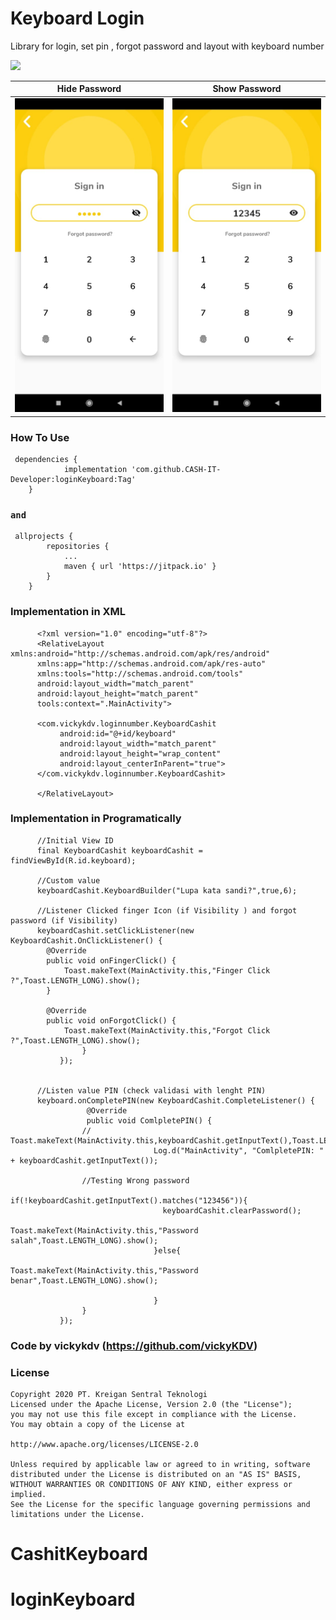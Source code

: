 # Keyboard Login
Library for login, set pin , forgot password and layout with keyboard number

[![](https://jitpack.io/v/CASH-IT-Developer/loginKeyboard.svg)](https://jitpack.io/#CASH-IT-Developer/loginKeyboard)


Hide Password              |  Show Password
:-------------------------:|:-------------------------:
![alt text](https://raw.githubusercontent.com/CASH-IT-Developer/loginKeyboard/master/ck1.jpeg)  |  ![alt text](https://raw.githubusercontent.com/CASH-IT-Developer/loginKeyboard/master/ck2.jpeg)



### How To Use
     dependencies {
     	        implementation 'com.github.CASH-IT-Developer:loginKeyboard:Tag'
     	}
     
     
### `and` 
     
     allprojects {
     		repositories {
     			...
     			maven { url 'https://jitpack.io' }
     		}
     	}

### Implementation in XML

          <?xml version="1.0" encoding="utf-8"?>
          <RelativeLayout xmlns:android="http://schemas.android.com/apk/res/android"
          xmlns:app="http://schemas.android.com/apk/res-auto"
          xmlns:tools="http://schemas.android.com/tools"
          android:layout_width="match_parent"
          android:layout_height="match_parent"
          tools:context=".MainActivity">

          <com.vickykdv.loginnumber.KeyboardCashit
               android:id="@+id/keyboard"
               android:layout_width="match_parent"
               android:layout_height="wrap_content"
               android:layout_centerInParent="true">
          </com.vickykdv.loginnumber.KeyboardCashit>
      
          </RelativeLayout>


### Implementation in Programatically
      
          //Initial View ID
          final KeyboardCashit keyboardCashit = findViewById(R.id.keyboard);
        
          //Custom value
          keyboardCashit.KeyboardBuilder("Lupa kata sandi?",true,6);
        
          //Listener Clicked finger Icon (if Visibility ) and forgot password (if Visibility)
          keyboardCashit.setClickListener(new KeyboardCashit.OnClickListener() {
            @Override
            public void onFingerClick() {
                Toast.makeText(MainActivity.this,"Finger Click ?",Toast.LENGTH_LONG).show();
            }

            @Override
            public void onForgotClick() {
                Toast.makeText(MainActivity.this,"Forgot Click ?",Toast.LENGTH_LONG).show();
                    }
               });


          //Listen value PIN (check validasi with lenght PIN)
          keyboard.onCompletePIN(new KeyboardCashit.CompleteListener() {
                     @Override
                     public void ComlpletePIN() {
                    //                Toast.makeText(MainActivity.this,keyboardCashit.getInputText(),Toast.LENGTH_LONG).show();
                                    Log.d("MainActivity", "ComlpletePIN: " + keyboardCashit.getInputText());
                    
                    //Testing Wrong password
                                    if(!keyboardCashit.getInputText().matches("123456")){
                                      keyboardCashit.clearPassword();
                                        Toast.makeText(MainActivity.this,"Password salah",Toast.LENGTH_LONG).show();
                                    }else{
                                        Toast.makeText(MainActivity.this,"Password benar",Toast.LENGTH_LONG).show();
                    
                                    }
                    }
               });
        
        
   ### Code by vickykdv (https://github.com/vickyKDV) 
   
   
   ### License
          
    Copyright 2020 PT. Kreigan Sentral Teknologi
    Licensed under the Apache License, Version 2.0 (the "License");
    you may not use this file except in compliance with the License.
    You may obtain a copy of the License at
          
    http://www.apache.org/licenses/LICENSE-2.0

    Unless required by applicable law or agreed to in writing, software
    distributed under the License is distributed on an "AS IS" BASIS,
    WITHOUT WARRANTIES OR CONDITIONS OF ANY KIND, either express or implied.
    See the License for the specific language governing permissions and
    limitations under the License.
# CashitKeyboard
# loginKeyboard
